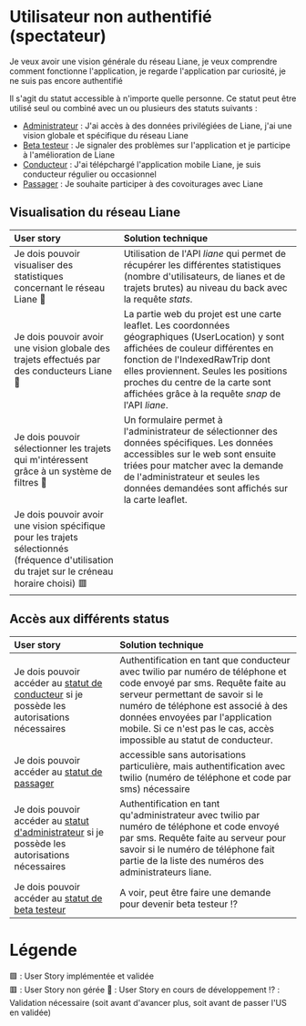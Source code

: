 # Utilisateur non authentifié (spectateur)
Je veux avoir une vision générale du réseau Liane, je veux comprendre comment fonctionne l'application, je regarde l'application par curiosité, je ne suis pas encore authentifié

Il s'agit du statut accessible à n'importe quelle personne. Ce statut peut être utilisé seul ou combiné avec un ou plusieurs des statuts suivants :
- [Administrateur](UserStoriesAdmin.md) : J'ai accès à des données privilégiées de Liane, j'ai une vision globale et spécifique du réseau Liane
- [Beta testeur](doc/UserStoriesBeta.md) : Je signaler des problèmes sur l'application et je participe à l'amélioration de Liane
- [Conducteur](doc/UserStoriesConducteur.md) : J'ai télépchargé l'application mobile Liane, je suis conducteur régulier ou occasionnel
- [Passager](doc/UserStoriesPassager.md) : Je souhaite participer à des covoiturages avec Liane 


## Visualisation du réseau Liane 
| User story | Solution technique |
| :-------- | :--------- |
| Je dois pouvoir visualiser des statistiques concernant le réseau Liane  :seedling:|Utilisation de l'API *liane* qui permet de récupérer les différentes statistiques (nombre d'utilisateurs, de lianes et de trajets brutes) au niveau du back avec la requête *stats*. |
| Je dois pouvoir avoir une vision globale des trajets effectués par des conducteurs Liane  :seedling:|La partie web du projet est une carte leaflet. Les coordonnées géographiques (UserLocation) y sont affichées de couleur différentes en fonction de l'IndexedRawTrip dont elles proviennent. Seules les positions proches du centre de la carte sont affichées grâce à la requête *snap* de l'API *liane*. |
| Je dois pouvoir sélectionner les trajets qui m'intéressent grâce à un système de filtres :seedling: | Un formulaire permet à l'administrateur de sélectionner des données spécifiques. Les données accessibles sur le web sont ensuite triées pour matcher avec la demande de l'administrateur et seules les données demandées sont affichés sur la carte leaflet.|
| Je dois pouvoir avoir une vision spécifique pour les trajets sélectionnés (fréquence d'utilisation du trajet sur le créneau horaire choisi) 🟥 | |

## Accès aux différents status 
| User story | Solution technique |
| :-------- | :--------- |
| Je dois pouvoir accéder au [statut de conducteur](doc/UserStoriesConducteur.md) si je possède les autorisations nécessaires| Authentification en tant que conducteur avec twilio par numéro de téléphone et code envoyé par sms. Requête faite au serveur permettant de savoir si le numéro de téléphone est associé à des données envoyées par l'application mobile. Si ce n'est pas le cas, accès impossible au statut de conducteur. |
| Je dois pouvoir accéder au [statut de passager](doc/UserStoriesPassager.md) | accessible sans autorisations particulière, mais authentification avec twilio (numéro de téléphone et code par sms) nécessaire |
| Je dois pouvoir accéder au [statut d'administrateur](doc/UserStoriesAdmin.md) si je possède les autorisations nécessaires| Authentification en tant qu'administrateur avec twilio par numéro de téléphone et code envoyé par sms. Requête faite au serveur pour savoir si le numéro de téléphone fait partie de la liste des numéros des administrateurs liane.|
| Je dois pouvoir accéder au [statut de beta testeur](doc/UserStoriesBeta.md) | A voir, peut être faire une demande pour devenir beta testeur :interrobang:|

# Légende 
🟩 : User Story implémentée et validée  
🟥 : User Story non gérée
:seedling: : User Story en cours de développement
:interrobang: : Validation nécessaire (soit avant d'avancer plus, soit avant de passer l'US en validée)
